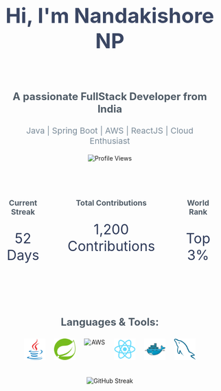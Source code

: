 <!-- Top Tag: Name Animation -->
<div style="text-align: center; margin-top: 20px;">
  <h1 style="font-size: 3rem; font-weight: bold; color: #2e3a59; animation: fadeIn 2s ease-in-out;">Hi, I'm Nandakishore NP</h1>
</div>

<!-- Introduction Section -->
<div style="text-align: center; padding: 20px;">
  <h3 style="font-size: 1.5rem; color: #4f5b66;">A passionate FullStack Developer from India</h3>
  <p style="font-size: 1.2rem; color: #7a8b99; margin-top: 10px;">Java | Spring Boot | AWS | ReactJS | Cloud Enthusiast</p>

  <!-- Profile Views -->
  <div style="margin-top: 20px;">
    <img src="https://komarev.com/ghpvc/?username=nandakishore-np&label=Profile%20views&color=070514&style=plastic" alt="Profile Views" />
  </div>
</div>

<!-- Stats Section -->
<div style="margin-top: 40px; display: flex; justify-content: center; gap: 40px; text-align: center;">
  <div style="text-align: center;">
    <h4 style="font-size: 1.1rem; color: #4f5b66;">Current Streak</h4>
    <p style="font-size: 2rem; color: #2e3a59;">52 Days</p>
  </div>
  
  <div style="text-align: center;">
    <h4 style="font-size: 1.1rem; color: #4f5b66;">Total Contributions</h4>
    <p style="font-size: 2rem; color: #2e3a59;">1,200 Contributions</p>
  </div>

  <div style="text-align: center;">
    <h4 style="font-size: 1.1rem; color: #4f5b66;">World Rank</h4>
    <p style="font-size: 2rem; color: #2e3a59;">Top 3%</p>
  </div>
</div>

<!-- Social Media Links -->
<div style="margin-top: 40px; display: flex; justify-content: center; gap: 30px;">
  <a href="https://www.linkedin.com/in/nandakishore-np/" target="_blank" style="font-size: 2rem; color: #0077b5;">
    <i class="fab fa-linkedin"></i>
  </a>
  <a href="https://github.com/nandakishore-np" target="_blank" style="font-size: 2rem; color: #333;">
    <i class="fab fa-github"></i>
  </a>
  <a href="https://www.instagram.com/nandak1sh0re/" target="_blank" style="font-size: 2rem; color: #E4405F;">
    <i class="fab fa-instagram"></i>
  </a>
</div>

<!-- Languages & Tools Section -->
<div style="margin-top: 50px; text-align: center;">
  <h3 style="font-size: 1.5rem; color: #4f5b66;">Languages & Tools:</h3>
  <div style="display: flex; justify-content: center; gap: 20px; flex-wrap: wrap; margin-top: 20px;">
    <img src="https://raw.githubusercontent.com/devicons/devicon/master/icons/java/java-original.svg" alt="Java" style="height: 50px; width: 50px;" />
    <img src="https://raw.githubusercontent.com/devicons/devicon/master/icons/spring/spring-original.svg" alt="Spring" style="height: 50px; width: 50px;" />
    <img src="https://raw.githubusercontent.com/devicons/devicon/master/icons/aws/aws-original.svg" alt="AWS" style="height: 50px; width: 50px;" />
    <img src="https://raw.githubusercontent.com/devicons/devicon/master/icons/react/react-original.svg" alt="React" style="height: 50px; width: 50px;" />
    <img src="https://raw.githubusercontent.com/devicons/devicon/master/icons/docker/docker-original.svg" alt="Docker" style="height: 50px; width: 50px;" />
    <img src="https://raw.githubusercontent.com/devicons/devicon/master/icons/mysql/mysql-original.svg" alt="MySQL" style="height: 50px; width: 50px;" />
  </div>
</div>

<!-- GitHub Streak Section -->
<div style="margin-top: 40px; text-align: center;">
  <img src="https://github-readme-streak-stats.herokuapp.com/?user=nandakishore-np&theme=highcontrast" alt="GitHub Streak" />
</div>

<!-- Fading Name Animation -->
<style>
  @keyframes fadeIn {
    0% { opacity: 0; }
    100% { opacity: 1; }
  }

  h1 {
    animation: fadeIn 2s ease-in-out;
  }
</style>
